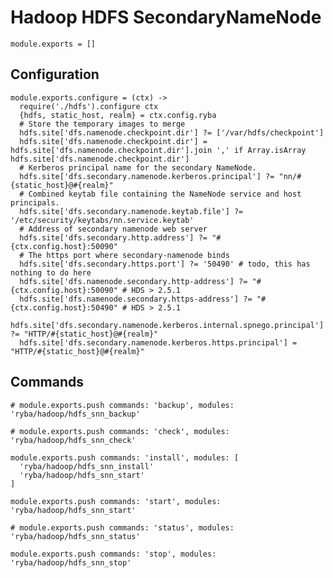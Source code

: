 
# Hadoop HDFS SecondaryNameNode 

    module.exports = []

## Configuration

    module.exports.configure = (ctx) ->
      require('./hdfs').configure ctx
      {hdfs, static_host, realm} = ctx.config.ryba
      # Store the temporary images to merge
      hdfs.site['dfs.namenode.checkpoint.dir'] ?= ['/var/hdfs/checkpoint']
      hdfs.site['dfs.namenode.checkpoint.dir'] = hdfs.site['dfs.namenode.checkpoint.dir'].join ',' if Array.isArray hdfs.site['dfs.namenode.checkpoint.dir']
      # Kerberos principal name for the secondary NameNode.
      hdfs.site['dfs.secondary.namenode.kerberos.principal'] ?= "nn/#{static_host}@#{realm}"
      # Combined keytab file containing the NameNode service and host principals.
      hdfs.site['dfs.secondary.namenode.keytab.file'] ?= '/etc/security/keytabs/nn.service.keytab'
      # Address of secondary namenode web server
      hdfs.site['dfs.secondary.http.address'] ?= "#{ctx.config.host}:50090"
      # The https port where secondary-namenode binds
      hdfs.site['dfs.secondary.https.port'] ?= '50490' # todo, this has nothing to do here
      hdfs.site['dfs.namenode.secondary.http-address'] ?= "#{ctx.config.host}:50090" # HDS > 2.5.1
      hdfs.site['dfs.namenode.secondary.https-address'] ?= "#{ctx.config.host}:50490" # HDS > 2.5.1
      hdfs.site['dfs.secondary.namenode.kerberos.internal.spnego.principal'] ?= "HTTP/#{static_host}@#{realm}"
      hdfs.site['dfs.secondary.namenode.kerberos.https.principal'] = "HTTP/#{static_host}@#{realm}"

## Commands

    # module.exports.push commands: 'backup', modules: 'ryba/hadoop/hdfs_snn_backup'

    # module.exports.push commands: 'check', modules: 'ryba/hadoop/hdfs_snn_check'

    module.exports.push commands: 'install', modules: [
      'ryba/hadoop/hdfs_snn_install'
      'ryba/hadoop/hdfs_snn_start'
    ]

    module.exports.push commands: 'start', modules: 'ryba/hadoop/hdfs_snn_start'

    # module.exports.push commands: 'status', modules: 'ryba/hadoop/hdfs_snn_status'

    module.exports.push commands: 'stop', modules: 'ryba/hadoop/hdfs_snn_stop'



